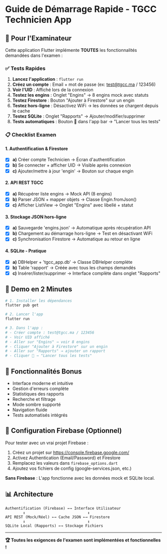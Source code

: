 # Guide de Démarrage Rapide - TGCC Technicien App

## 🎯 Pour l'Examinateur

Cette application Flutter implémente **TOUTES** les fonctionnalités demandées dans l'examen :

### ✅ Tests Rapides

1. **Lancez l'application** : `flutter run`
2. **Créez un compte** : Email + mot de passe (ex: test@tgcc.ma / 123456)
3. **Voir l'UID** : Affiché lors de la connexion
4. **Testez les engins** : Onglet "Engins" → 8 engins mock avec statuts
5. **Testez Firestore** : Bouton "Ajouter à Firestore" sur un engin
6. **Testez hors-ligne** : Désactivez WiFi → les données se chargent depuis le cache
7. **Testez SQLite** : Onglet "Rapports" → Ajouter/modifier/supprimer
8. **Tests automatiques** : Bouton 🧪 dans l'app bar → "Lancer tous les tests"

### 📋 Checklist Examen

#### 1. Authentification & Firestore
- [x] **a)** Créer compte Technicien → Écran d'authentification
- [x] **b)** Se connecter + afficher UID → Visible après connexion
- [x] **c)** Ajouter/mettre à jour 'engin' → Bouton sur chaque engin

#### 2. API REST TGCC
- [x] **a)** Récupérer liste engins → Mock API (8 engins)
- [x] **b)** Parser JSON + mapper objets → Classe Engin.fromJson()
- [x] **c)** Afficher ListView → Onglet "Engins" avec libellé + statut

#### 3. Stockage JSON hors-ligne
- [x] **a)** Sauvegarde 'engins.json' → Automatique après récupération API
- [x] **b)** Chargement au démarrage hors-ligne → Test en désactivant WiFi
- [x] **c)** Synchronisation Firestore → Automatique au retour en ligne

#### 4. SQLite - Pratique
- [x] **a)** DBHelper + 'tgcc_app.db' → Classe DBHelper complète
- [x] **b)** Table 'rapport' → Créée avec tous les champs demandés
- [x] **c)** Insérer/lister/supprimer → Interface complète dans onglet "Rapports"

## 🚀 Demo en 2 Minutes

```bash
# 1. Installer les dépendances
flutter pub get

# 2. Lancer l'app
flutter run

# 3. Dans l'app :
# - Créer compte : test@tgcc.ma / 123456
# - Voir UID affiché
# - Aller sur "Engins" → voir 8 engins
# - Cliquer "Ajouter à Firestore" sur un engin
# - Aller sur "Rapports" → ajouter un rapport
# - Cliquer 🧪 → "Lancer tous les tests"
```

## 📱 Fonctionnalités Bonus

- Interface moderne et intuitive
- Gestion d'erreurs complète
- Statistiques des rapports
- Recherche et filtrage
- Mode sombre supporté
- Navigation fluide
- Tests automatisés intégrés

## 🔧 Configuration Firebase (Optionnel)

Pour tester avec un vrai projet Firebase :

1. Créez un projet sur https://console.firebase.google.com/
2. Activez Authentication (Email/Password) et Firestore
3. Remplacez les valeurs dans `firebase_options.dart`
4. Ajoutez vos fichiers de config (google-services.json, etc.)

**Sans Firebase** : L'app fonctionne avec les données mock et SQLite local.

## 📊 Architecture

```
Authentification (Firebase) ←→ Interface Utilisateur
        ↕                            ↕
API REST (Mock/Réel) ←→ Cache JSON ←→ Firestore
        ↕                            ↕
SQLite Local (Rapports) ←→ Stockage Fichiers
```

---

**🏆 Toutes les exigences de l'examen sont implémentées et fonctionnelles !**
